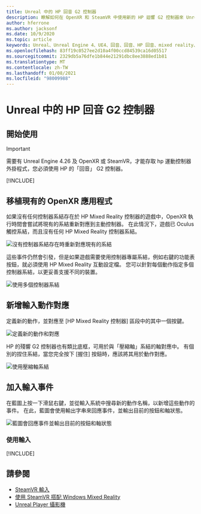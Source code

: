 ```yaml
---
title: Unreal 中的 HP 回音 G2 控制器
description: 瞭解如何在 OpenXR 和 SteamVR 中使用新的 HP 迴響 G2 控制器來 Unreal 混合現實應用程式。
author: hferrone
ms.author: jacksonf
ms.date: 10/9/2020
ms.topic: article
keywords: Unreal、Unreal Engine 4、UE4、回音、回音、HP 回音、mixed reality、開發、運動控制器、使用者輸入、功能、新專案、模擬器、檔、指南、功能、全像遊戲開發、混合現實耳機、windows mixed reality 耳機、虛擬實境耳機
ms.openlocfilehash: 83ff19c0527ee2d10a4f00ccd84539ca16d05517
ms.sourcegitcommit: 2329db5a76dfe1b844e21291dbc8ee3888ed1b81
ms.translationtype: MT
ms.contentlocale: zh-TW
ms.lasthandoff: 01/08/2021
ms.locfileid: "98009988"
---
```

# <a name="hp-reverb-g2-controllers-in-unreal"></a>Unreal 中的 HP 回音 G2 控制器 

## <a name="getting-started"></a>開始使用

> [!IMPORTANT]
> 需要有 Unreal Engine 4.26 及 OpenXR 或 SteamVR，才能存取 hp 運動控制器外掛程式，您必須使用 HP 的「回音」 G2 控制器。

[!INCLUDE[](includes/tabs-g2-controllers-in-unreal.md)]

## <a name="porting-an-existing-openxr-app"></a>移植現有的 OpenXR 應用程式 

如果沒有任何控制器系結存在於 HP Mixed Reality 控制器的遊戲中，OpenXR 執行時間會嘗試將現有的系結重新對應到主動控制器。  在此情況下，遊戲已 Oculus 觸控系結，而且沒有任何 HP Mixed Reality 控制器系結。

![沒有控制器系結存在時重新對應現有的系結](images/reverb-g2-img-04.png)

這些事件仍然會引發，但是如果遊戲需要使用控制器專屬系結，例如右鍵的功能表按鈕，就必須使用 HP Mixed Reality 互動設定檔。  您可以針對每個動作指定多個控制器系結，以更妥善支援不同的裝置。
   
![使用多個控制器系結](images/reverb-g2-img-05.png)

## <a name="adding-input-action-mappings"></a>新增輸入動作對應 

定義新的動作，並對應至 [HP Mixed Reality 控制器] 區段中的其中一個按鍵。

![定義新的動作和對應](images/reverb-g2-img-02.png)

HP 的殘響 G2 控制器也有類比底框，可用於與「壓縮軸」系結的軸對應中。  有個別的捏住系結，當您完全按下 [握住] 按鈕時，應該將其用於動作對應。 

![使用壓縮軸系結](images/reverb-g2-img-03.png)

## <a name="adding-input-events"></a>加入輸入事件

在藍圖上按一下滑鼠右鍵，並從輸入系統中搜尋新的動作名稱，以新增這些動作的事件。  在此，藍圖會使用輸出字串來回應事件，並輸出目前的按鈕和軸狀態。

![藍圖會回應事件並輸出目前的按鈕和軸狀態](images/reverb-g2-img-06.png)

### <a name="using-input"></a>使用輸入 

[!INCLUDE[](includes/tabs-g2-controller-mapping-in-unreal.md)]

## <a name="see-also"></a>請參閱
* [SteamVR 輸入](https://docs.unrealengine.com/Platforms/VR/SteamVR/HowTo/SteamVRInput/index.html)
* [使用 SteamVR 搭配 Windows Mixed Reality](https://docs.microsoft.com/windows/mixed-reality/enthusiast-guide/using-steamvr-with-windows-mixed-reality)
* [Unreal Player 攝影機](https://docs.unrealengine.com/Programming/Tutorials/PlayerCamera/3/index.html)